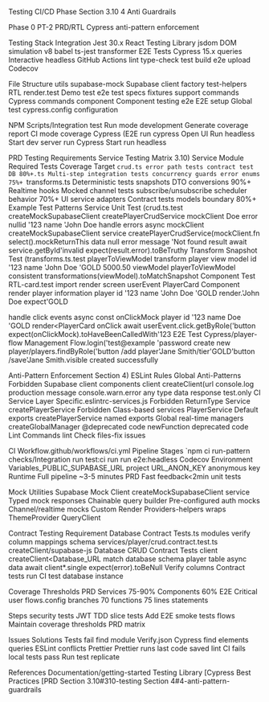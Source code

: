 Testing CI/CD Phase Section 3.10 4 Anti Guardrails

Phase 0 PT-2 PRD/RTL Cypress anti-pattern enforcement

Testing Stack Integration Jest 30.x React Testing Library jsdom DOM simulation v8 babel ts-jest transformer E2E Tests Cypress 15.x queries Interactive headless GitHub Actions lint type-check test build e2e upload Codecov

File Structure utils supabase-mock Supabase client factory test-helpers RTL render.test Demo test e2e test specs fixtures support commands Cypress commands component Component testing e2e E2E setup Global test cypress.config configuration

NPM Scripts/Integration test Run mode development Generate coverage report CI mode coverage Cypress (E2E run cypress Open UI Run headless Start dev server run Cypress Start run headless

PRD Testing Requirements Service Testing Matrix 3.10) Service Module Required Tests Coverage Target `crud.ts error path tests contract test DB 80%+.ts Multi-step integration tests concurrency guards error enums 75%+ `transforms.ts Deterministic tests snapshots DTO conversions 90%+ Realtime hooks Mocked channel tests subscribe/unsubscribe scheduler behavior 70%+ UI service adapters Contract tests models boundary 80%+ Example Test Patterns Service Unit Test (crud.ts.test createMockSupabaseClient createPlayerCrudService mockClient Doe error nullid '123 name 'John Doe handle errors async mockClient createMockSupabaseClient service createPlayerCrudService(mockClient.fn select().mockReturnThis data null error message 'Not found result await service.getById'invalid expect(result.error).toBeTruthy Transform Snapshot Test (transforms.ts.test playerToViewModel transform player view model id '123 name 'John Doe 'GOLD 5000.50 viewModel playerToViewModel consistent transformations(viewModel).toMatchSnapshot Component Test RTL-card.test import render screen userEvent PlayerCard Component render player information player id '123 name 'John Doe 'GOLD render.'John Doe expect'GOLD

handle click events async const onClickMock player id '123 name Doe 'GOLD render<PlayerCard onClick await userEvent.click.getByRole('button expect(onClickMock).toHaveBeenCalledWith'123 E2E Test Cypress/player-flow Management Flow.login('test@example 'password create new player/players.findByRole('button /add player'Jane Smith/tier'GOLD'button /save'Jane Smith.visible created successfully

Anti-Pattern Enforcement Section 4) ESLint Rules Global Anti-Patterns Forbidden Supabase client components client createClient(url console.log production message console.warn.error any type data response test.only CI Service Layer Specific.eslintrc-services.js Forbidden ReturnType Service createPlayerService Forbidden Class-based services PlayerService Default exports createPlayerService named exports Global real-time managers createGlobalManager @deprecated code newFunction deprecated code Lint Commands lint Check files-fix issues

CI Workflow.github/workflows/ci.yml Pipeline Stages `npm ci run-pattern checks/Integration run test:ci run run e2e:headless Codecov Environment Variables_PUBLIC_SUPABASE_URL project URL_ANON_KEY anonymous key Runtime Full pipeline ~3-5 minutes PRD Fast feedback<2min unit tests

Mock Utilities Supabase Mock Client createMockSupabaseClient service Typed mock responses Chainable query builder Pre-configured auth mocks Channel/realtime mocks Custom Render Providers-helpers wraps ThemeProvider QueryClient

Contract Testing Requirement Database Contract Tests.ts modules verify column mappings schema services/player/crud.contract.test.ts createClient/supabase-js Database CRUD Contract Tests client createClient<Database_URL match database schema player table async data await client\*.single expect(error).toBeNull Verify columns Contract tests run CI test database instance

Coverage Thresholds PRD Services 75-90% Components 60% E2E Critical user flows.config branches 70 functions 75 lines statements

Steps security tests JWT TDD slice tests Add E2E smoke tests flows Maintain coverage thresholds PRD matrix

Issues Solutions Tests fail find module Verify.json Cypress find elements queries ESLint conflicts Prettier Prettier runs last code saved lint CI fails local tests pass Run test replicate

References Documentation/getting-started Testing Library [Cypress Best Practices [PRD Section 3.10#310-testing Section 4#4-anti-pattern-guardrails
